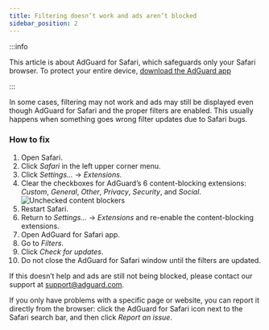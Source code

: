 ```yaml
---
title: Filtering doesn’t work and ads aren’t blocked
sidebar_position: 2
---
```


:::info

This article is about AdGuard for Safari, which safeguards only your Safari browser. To protect your entire device, [download the AdGuard app](https://agrd.io/download-kb-adblock)

:::

In some cases, filtering may not work and ads may still be displayed even though AdGuard for Safari and the proper filters are enabled. This usually happens when something goes wrong filter updates due to Safari bugs.

### How to fix

 1. Open Safari.
 2. Click *Safari* in the left upper corner menu.
 3. Click *Settings…* → *Extensions*.
 4. Clear the checkboxes for AdGuard’s 6 content-blocking extensions: *Custom*, *General*, *Other*, *Privacy*, *Security*, and *Social*.
    ![Unchecked content blockers](https://cdn.adtidy.org/content/Kb/ad_blocker/safari/adg-safari-unchecked-cbs.png)
 5. Restart Safari.
 6. Return to *Settings...* → *Extensions* and re-enable the content-blocking extensions.
 7. Open AdGuard for Safari app.
 8. Go to *Filters*.
 9. Click *Check for updates*.
 10. Do not close the AdGuard for Safari window until the filters are updated.

If this doesn’t help and ads are still not being blocked, please contact our support at support@adguard.com.

If you only have problems with a specific page or website, you can report it directly from the browser: click the AdGuard for Safari icon next to the Safari search bar, and then click *Report an issue*.
